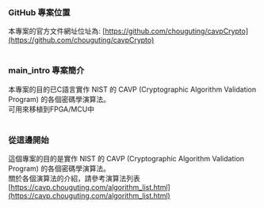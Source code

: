 ### GitHub 專案位置
本專案的官方文件網址位址為:
[https://github.com/chouguting/cavpCrypto](https://github.com/chouguting/cavpCrypto)
<br>
<br>


### main_intro 專案簡介
本專案的目的已C語言實作 NIST 的 CAVP (Cryptographic Algorithm Validation Program) 的各個密碼學演算法。 <br>
可用來移植到FPGA/MCU中
<br>
<br>


### 從這邊開始
這個專案的目的是實作 NIST 的 CAVP (Cryptographic Algorithm Validation Program) 的各個密碼學演算法。 <br>
關於各個演算法的介紹，請參考演算法列表
[https://cavp.chouguting.com/algorithm_list.html](https://cavp.chouguting.com/algorithm_list.html)
